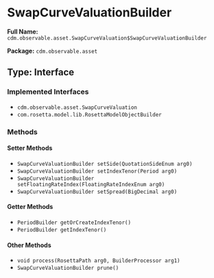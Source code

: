 # SwapCurveValuationBuilder

**Full Name:** `cdm.observable.asset.SwapCurveValuation$SwapCurveValuationBuilder`

**Package:** `cdm.observable.asset`

## Type: Interface

### Implemented Interfaces

- `cdm.observable.asset.SwapCurveValuation`
- `com.rosetta.model.lib.RosettaModelObjectBuilder`

### Methods

#### Setter Methods

- `SwapCurveValuationBuilder setSide(QuotationSideEnum arg0)`
- `SwapCurveValuationBuilder setIndexTenor(Period arg0)`
- `SwapCurveValuationBuilder setFloatingRateIndex(FloatingRateIndexEnum arg0)`
- `SwapCurveValuationBuilder setSpread(BigDecimal arg0)`

#### Getter Methods

- `PeriodBuilder getOrCreateIndexTenor()`
- `PeriodBuilder getIndexTenor()`

#### Other Methods

- `void process(RosettaPath arg0, BuilderProcessor arg1)`
- `SwapCurveValuationBuilder prune()`

